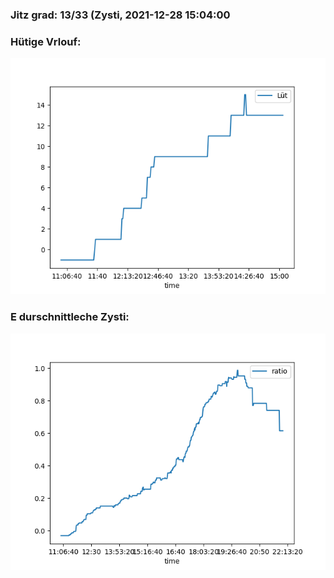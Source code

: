 ### Jitz grad: 13/33 (Zysti, 2021-12-28 15:04:00

### Hütige Vrlouf:
![Graph](Today.png)

### E durschnittleche Zysti:
![Graph](Zysti.png)